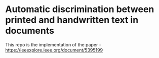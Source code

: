 # Automatic discrimination between printed and handwritten text in documents

This repo is the implementation of the paper - https://ieeexplore.ieee.org/document/5395199